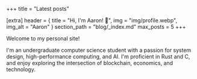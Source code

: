 +++
title = "Latest posts"

[extra]
header = { title = "Hi, I'm Aaron! 👋", img = "img/profile.webp", img_alt = "Aaron" }
section_path = "blog/_index.md"
max_posts = 5
+++

Welcome to my personal site!

I'm an undergraduate computer science student with a passion for system design, high-performance computing, and AI. I'm proficient in Rust and C, and enjoy exploring the intersection of blockchain, economics, and technology.

<!-- GitHub, LinkedIn link -->